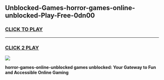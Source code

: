
## Unblocked-Games-horror-games-online-unblocked-Play-Free-0dn00
<h3>
<a href="https://premium76.site?title=horror-games-online-unblocked&ref=17A">CLICK TO PLAY</a></h3>
<hr>

<h3>
<a href="https://premium76.site?title=horror-games-online-unblocked&ref=17A">CLICK 2 PLAY</a>
  
</h3>

<a href="https://premium76.site?title=horror-games-online-unblocked&ref=17A"><img src="https://clearcache.store/games.png"></a>


**horror-games-online-unblocked games unblocked: Your Gateway to Fun and Accessible Online Gaming**
